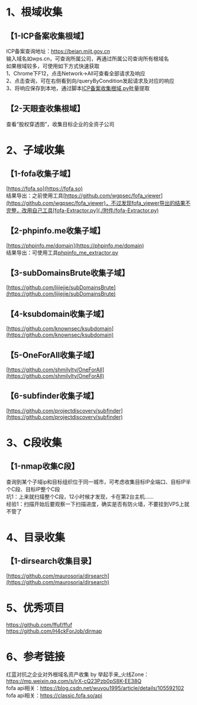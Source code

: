 # 1、根域收集
## 【1-ICP备案收集根域】
ICP备案查询地址：https://beian.miit.gov.cn  
输入域名如wps.cn，可查询所属公司，再通过所属公司查询所有根域名  
如果根域较多，可使用如下方式快速获取  
1、Chrome下F12，点击Network->All可查看全部请求及响应  
2、点击查询，可在右侧看到向/queryByCondition发起请求及对应的响应  
3、将响应保存到本地，通过脚本[ICP备案收集根域.py](./附件/ICP备案收集根域/ICP备案收集根域.py)批量提取  
## 【2-天眼查收集根域】
查看“股权穿透图”，收集目标企业的全资子公司  
# 2、子域收集
## 【1-fofa收集子域】
[https://fofa.so](https://fofa.so)  
结果导出：之前使用工具[https://github.com/wgpsec/fofa_viewer](https://github.com/wgpsec/fofa_viewer)，不过发现fofa_viewer导出的结果不完整，改用自己工具[fofa-Extractor.py](./附件/fofa-Extractor.py)  
## 【2-phpinfo.me收集子域】
[https://phpinfo.me/domain](https://phpinfo.me/domain)  
结果导出：可使用工具[phpinfo_me_extractor.py](./附件/phpinfo_me_extractor.py)  
## 【3-subDomainsBrute收集子域】
[https://github.com/lijiejie/subDomainsBrute](https://github.com/lijiejie/subDomainsBrute)  
## 【4-ksubdomain收集子域】
[https://github.com/knownsec/ksubdomain](https://github.com/knownsec/ksubdomain)  
## 【5-OneForAll收集子域】
[https://github.com/shmilylty/OneForAll](https://github.com/shmilylty/OneForAll)  
## 【6-subfinder收集子域】
[https://github.com/projectdiscovery/subfinder](https://github.com/projectdiscovery/subfinder)  
# 3、C段收集
## 【1-nmap收集C段】
查询到某个子域ip和目标组织位于同一城市，可考虑收集目标IP全端口、目标IP半个C段、目标IP整个C段  
坑1：上来就扫描整个C段，12小时候才发现，卡在第2台主机......  
经验1：扫描开始后要观察一下扫描进度，确实是否有防火墙，不要挂到VPS上就不管了  
# 4、目录收集
## 【1-dirsearch收集目录】
[https://github.com/maurosoria/dirsearch](https://github.com/maurosoria/dirsearch)  
# 5、优秀项目
https://github.com/ffuf/ffuf  
https://github.com/H4ckForJob/dirmap  
# 6、参考链接
红蓝对抗之企业对外根域名资产收集 by 举起手来_火线Zone：https://mp.weixin.qq.com/s/irX-cQ23Pzb0pS8K-EE38Q  
fofa api相关：https://blog.csdn.net/wuyou1995/article/details/105592102  
fofa api相关：https://classic.fofa.so/api  
